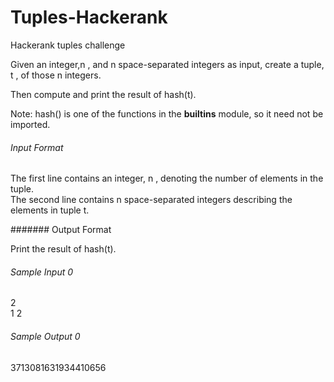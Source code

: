 # Tuples-Hackerank
Hackerank tuples challenge

Given an integer,n , and n space-separated integers as input, create a tuple, t , of those n integers. 

Then compute and print the result of hash(t).

Note: hash() is one of the functions in the __builtins__ module, so it need not be imported.

###### Input Format

The first line contains an integer, n , denoting the number of elements in the tuple.\
The second line contains n space-separated integers describing the elements in tuple t.

####### Output Format

Print the result of hash(t).

###### Sample Input 0
2\
1 2


###### Sample Output 0
3713081631934410656
